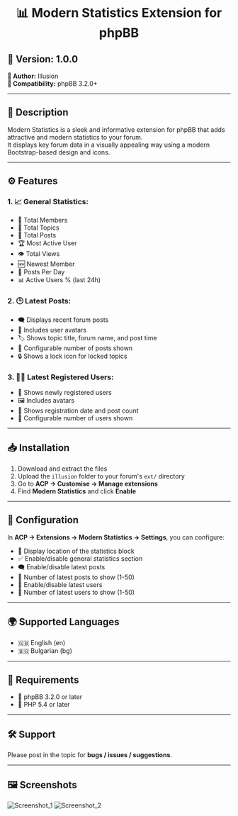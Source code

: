 <h1 align="center">📊 Modern Statistics Extension for phpBB</h1>

## 🧩 Version: 1.0.0  
**👤 Author:** Illusion  
**🧷 Compatibility:** phpBB 3.2.0+

---

## 📌 Description  
Modern Statistics is a sleek and informative extension for phpBB that adds attractive and modern statistics to your forum.  
It displays key forum data in a visually appealing way using a modern Bootstrap-based design and icons.

---

## ⚙️ Features

### 1. 📈 General Statistics:
- 👥 Total Members  
- 🧵 Total Topics  
- 💬 Total Posts  
- 🏆 Most Active User  
- 👁️ Total Views  
- 🆕 Newest Member  
- 📅 Posts Per Day  
- 📊 Active Users % (last 24h)

### 2. 🕒 Latest Posts:
- 🗨️ Displays recent forum posts  
- 👤 Includes user avatars  
- 🏷️ Shows topic title, forum name, and post time  
- 🔢 Configurable number of posts shown  
- 🔒 Shows a lock icon for locked topics

### 3. 🧑‍💻 Latest Registered Users:
- 👥 Shows newly registered users  
- 🖼️ Includes avatars  
- 📆 Shows registration date and post count  
- 🔧 Configurable number of users shown

---

## 📥 Installation

1. Download and extract the files  
2. Upload the `illusion` folder to your forum's `ext/` directory  
3. Go to **ACP → Customise → Manage extensions**  
4. Find **Modern Statistics** and click **Enable**

---

## 🔧 Configuration

In **ACP → Extensions → Modern Statistics → Settings**, you can configure:

- 🧭 Display location of the statistics block  
- ✅ Enable/disable general statistics section  
- 🗨️ Enable/disable latest posts  
- 🔢 Number of latest posts to show (1-50)  
- 👤 Enable/disable latest users  
- 🔢 Number of latest users to show (1-50)

---

## 🌍 Supported Languages
- 🇬🇧 English (en)  
- 🇧🇬 Bulgarian (bg)

---

## 📎 Requirements

- 🧩 phpBB 3.2.0 or later  
- 🐘 PHP 5.4 or later

---

## 🛠️ Support  
Please post in the topic for **bugs / issues / suggestions**.

---

## 🖼️ Screenshots  
![Screenshot_1](https://github.com/user-attachments/assets/85958020-33b5-42c9-b985-40cdd08fcf19)
![Screenshot_2](https://github.com/user-attachments/assets/2d1b5ef3-3cf5-42a7-b081-b11029a81a9c)
